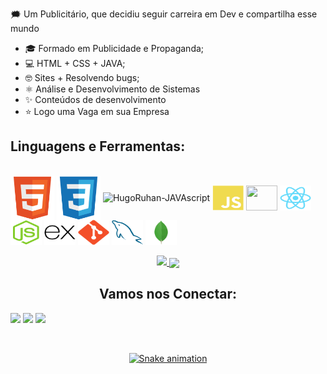 



<!--
**HugoRuhan/hugoruhan** is a ✨ _special_ ✨ repository because its `README.md` (this file) appears on your GitHub profile.

Here are some ideas to get you started:

- 🔭 I’m currently working on ...
- 🌱 I’m currently learning ...
- 👯 I’m looking to collaborate on ...
- 🤔 I’m looking for help with ...
- 💬 Ask me about ...
- 📫 How to reach me: ...
- 😄 Pronouns: ...
- ⚡ Fun fact: ...
-->




🗯️ Um Publicitário, que decidiu seguir carreira em Dev e compartilha esse mundo

- 🎓 Formado em Publicidade e Propaganda;
- 💻 HTML + CSS + JAVA;
- 🤓 Sites + Resolvendo bugs;
- ⚛️ Análise e Desenvolvimento de Sistemas
- ✨ Conteúdos de desenvolvimento
- ⭐️ Logo uma Vaga em sua Empresa


## **Linguagens e Ferramentas:**  

<div style="display: inline_block"><br>
    <img align="center" alt="HugoRuhan-HTML" height="70" width="70" src="https://raw.githubusercontent.com/devicons/devicon/master/icons/html5/html5-original.svg">
    <img align="center" alt="HugoRuhan-CSS" height="70" width="70" src="https://raw.githubusercontent.com/devicons/devicon/master/icons/css3/css3-original.svg">
    <img align="center" alt="HugoRuhan-JAVAscript" height="70" width="70" src="https://raw.githubusercontent.com/devicons/devicon/master/icons/css3/css3-original.svg](https://www.javascripttutoring.com/images/jslogo.png">
    
  <img src="https://github.com/alexandresaints/alexandresaints/blob/main/Profile--GitHubAuxiliaryFiles/javascript-plain.svg" width="50" height="40" align="center"/>
  <img src="[https://github.com/alexandresaints/alexandresaints/blob/main/Profile--GitHubAuxiliaryFiles/typescript-original.svg](https://raw.githubusercontent.com/devicons/devicon/master/icons/css3/css3-original.svg](https://www.javascripttutoring.com/images/jslogo.png)" width="50" height="40" align="center"/>
  <img src="https://github.com/alexandresaints/alexandresaints/blob/main/Profile--GitHubAuxiliaryFiles/react-original.svg" width="50" height="40" align="center"/>
  <img src="https://github.com/alexandresaints/alexandresaints/blob/main/Profile--GitHubAuxiliaryFiles/nodejs-original.svg" width="50" height="40" align="center"/>
  <img src="https://github.com/alexandresaints/alexandresaints/blob/main/Profile--GitHubAuxiliaryFiles/express-original.svg" width="50" height="40" align="center"/>
  <img src="https://github.com/alexandresaints/alexandresaints/blob/main/Profile--GitHubAuxiliaryFiles/git-plain.svg" width="50" height="40" align="center"/>
  <img src="https://github.com/alexandresaints/alexandresaints/blob/main/Profile--GitHubAuxiliaryFiles/mysql-plain.svg" width="50" height="40" align="center"/>
  <img src="https://github.com/alexandresaints/alexandresaints/blob/main/Profile--GitHubAuxiliaryFiles/mongodb-original.svg" width="50" height="40" align="center"/>

</div>

<br>
<div align="center">
  <a href="https://github.com/HugoRuhan">
  <img height="180em" src="https://github-readme-stats.vercel.app/api?username=HugoRuhan&show_icons=true&theme=dracula&include_all_commits=true&count_private=true"/>
<a href="https://github.com/Gurupreet">
  <img align="center" src="https://github-readme-stats.vercel.app/api/top-langs/?username=alexandresaints&theme=dracula&hide_langs_below=1" />
</a>

## **Vamos nos Conectar:**

<p align="left">
  <a target="_blank" href="https://www.linkedin.com/in/hugo-ruhan-5a2988253/" alt="Linkedin">
  <img src="https://img.shields.io/badge/-LinkedIn-%230077B5?style=for-the-badge&logo=linkedin&logoColor=white" target="_blank"></a> 

  <a target="_blank" href="https://www.instagram.com/visioncmg/" alt="Instagram">
  <img src="https://img.shields.io/badge/-Instagram-%23E4405F?style=for-the-badge&logo=instagram&logoColor=white" target="_blank"></a>
 
   <a target="_blank" href="mailto:meupixhr@gmail.com" alt="Gmail">
  <img src="https://img.shields.io/badge/Gmail-D14836?style=for-the-badge&logo=gmail&logoColor=white"</a>
</p>
<br>

![Snake animation](https://github.com/alexandresaints/alexandresaints/blob/output/github-contribution-grid-snake.svg)

